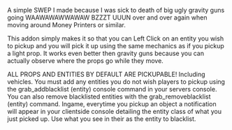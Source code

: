 A simple SWEP I made because I was sick to death of big ugly gravity guns going WAAWAWAWWAWAW BZZZT UUUN over and over again when moving around Money Printers or similar.

This addon simply makes it so that you can Left Click on an entity you wish to pickup and you will pick it up using the same mechanics as if you pickup a light prop. It works even better then gravity guns because you can actually observe where the props go while they move.

ALL PROPS AND ENTITIES BY DEFAULT ARE PICKUPABLE! Including vehicles. You must add any entities you do not wish players to pickup using the grab_addblacklist (entity) console command in your servers console. You can also remove blacklisted entities with the grab_removeblacklist (entity) command. Ingame, everytime you pickup an object a notification will appear in your clientside console detailing the entity class of what you just picked up. Use what you see in their as the entity to blacklist.
